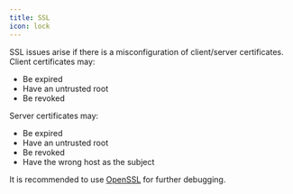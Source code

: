 ```yaml
---
title: SSL
icon: lock
---
```


SSL issues arise if there is a misconfiguration of client/server certificates.
Client certificates may:
- Be expired
- Have an untrusted root
- Be revoked

Server certificates may:
- Be expired
- Have an untrusted root
- Be revoked
- Have the wrong host as the subject

It is recommended to use [OpenSSL](https://openssl.org/) for further debugging.